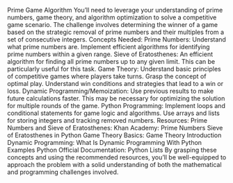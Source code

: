 Prime Game
Algorithm
You’ll need to leverage your understanding of prime numbers, game theory, and algorithm optimization to solve a competitive game scenario.
The challenge involves determining the winner of a game based on the strategic removal of prime numbers and their multiples from a set of consecutive integers.
Concepts Needed:
Prime Numbers:
Understand what prime numbers are.
Implement efficient algorithms for identifying prime numbers within a given range.
Sieve of Eratosthenes:
An efficient algorithm for finding all prime numbers up to any given limit. This can be particularly useful for this task.
Game Theory:
Understand basic principles of competitive games where players take turns.
Grasp the concept of optimal play.
Understand win conditions and strategies that lead to a win or loss.
Dynamic Programming/Memoization:
Use previous results to make future calculations faster. This may be necessary for optimizing the solution for multiple rounds of the game.
Python Programming:
Implement loops and conditional statements for game logic and algorithms.
Use arrays and lists for storing integers and tracking removed numbers.
Resources:
Prime Numbers and Sieve of Eratosthenes:
Khan Academy: Prime Numbers
Sieve of Eratosthenes in Python
Game Theory Basics:
Game Theory Introduction
Dynamic Programming:
What Is Dynamic Programming With Python Examples
Python Official Documentation:
Python Lists
By grasping these concepts and using the recommended resources, you’ll be well-equipped to approach the problem with a solid understanding of both the mathematical and programming challenges involved.
